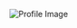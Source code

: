 ![Profile Image](https://avatars1.githubusercontent.com/u/12721735?s=400&u=24ebf3ef598d56df57854d40b03562560ff3adae&v=4)
